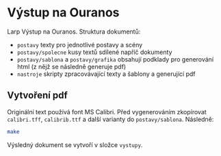 # Výstup na Ouranos

Larp Výstup na Ouranos. Struktura dokumentů:

- `postavy` texty pro jednotlivé postavy a scény
- `postavy/spolecne` kusy textů sdílené napříč dokumenty
- `postavy/sablona` a `postavy/grafika` obsahují podklady pro generování html (z nějž se následně generuje pdf)
- `nastroje` skripty zpracovávající texty a šablony a generující pdf

## Vytvoření pdf

Originální text používá font MS Calibri. Před vygenerováním zkopírovat `calibri.tff`, `calibrib.ttf` a další varianty do `postavy/sablona`. Následně:

```bash
make
```
Výsledný dokument se vytvoří v složce `vystupy`.
